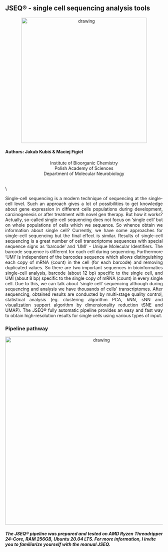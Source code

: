 ## JSEQ® - single cell sequencing analysis tools

<p align="center">
<img  src="https://github.com/Qubix96/Pictures/blob/main/Pictures/Logo.png?raw=true" alt="drawing" width="400" />
</p>

#### Authors: Jakub Kubiś & Maciej Figiel
<div align="center">
 Institute of Bioorganic Chemistry<br />
 Polish Academy of Sciences<br />
 Department of Molecular Neurobiology<br />
</div>

\
\

<div align="justify"> Single-cell sequencing is a modern technique of sequencing at the single-cell level. Such an approach gives a lot of possibilities to get knowledge about gene expression in different cells populations during development, carcinogenesis or after treatment with novel gen therapy. But how it works? Actually, so-called single-cell sequencing does not focus on ‘single cell’ but on whole populations of cells which we sequence. So whence obtain we information about single cell? Currently, we have some approaches for single-cell sequencing but the final effect is similar. Results of single-cell sequencing is a great number of cell transcriptome sequences with special sequence signs as ‘barcode’ and ‘UMI’ - Unique Molecular Identifiers. The barcode sequence is different for each cell during sequencing. Furthermore ‘UMI’ is independent of the barcodes sequence which allows distinguishing each copy of mRNA (count) in the cell (for each barcode) and removing duplicated values. So there are two important sequences in bioinformatics single-cell analysis, barcode (about 12 bp) specific to the single cell, and UMI (about 8 bp) specific to the single copy of mRNA (count) in every single cell. Due to this, we can talk about ‘single cell’ sequencing although during sequencing and analysis we have thousands of cells' transcriptomes. After sequencing, obtained results are conducted by multi-stage quality control, statistical analysis (eg. clustering algorithm PCA, kNN, sNN and visualization support algorithm by dimensionality reduction tSNE and UMAP). The JSEQ® fully automatic pipeline provides an easy and fast way to obtain high-resolution results for single cells using various types of input. </div>

### Pipeline pathway

<p align="center">
<img  src="https://github.com/Qubix96/Pictures/blob/main/Pictures/pipeline.png?raw=true" alt="drawing" width="600" />
</p>

##### The JSEQ® pipeline was prepared and tested on AMD Ryzen Threadripper 24-Core, RAM 256GB, Ubuntu 20.04 LTS. For more information, I invite you to familiarize yourself with the manual JSEQ.

